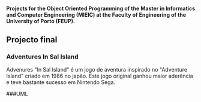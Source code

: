 #### Projects for the Object Oriented Programming of the Master in Informatics and Computer Engineering (MIEIC) at the Faculty of Engineering of the University of Porto (FEUP). 


## Projecto final 

### Adventures In Sal Island

Advenures "In Sal Island" é um jogo de aventura inspirado no "Adventure Island" criado em 1986 no japão.
Este jogo original  ganhou maior aderência e teve bastante sucesso em Nintendo  Sega.


###UML



